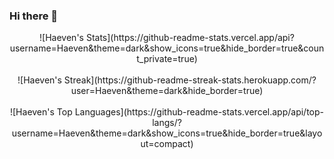 ### Hi there 👋

<!--
**Haeven/Haeven** is a ✨ _special_ ✨ repository because its `README.md` (this file) appears on your GitHub profile.

Here are some ideas to get you started:

- 🔭 I’m currently working on ...
- 🌱 I’m currently learning ...
- 👯 I’m looking to collaborate on ...
- 🤔 I’m looking for help with ...
- 💬 Ask me about ...
- 📫 How to reach me: ...
- 😄 Pronouns: ...
- ⚡ Fun fact: ...
-->
<center>
![Haeven's Stats](https://github-readme-stats.vercel.app/api?username=Haeven&theme=dark&show_icons=true&hide_border=true&count_private=true) <br> </br>
![Haeven's Streak](https://github-readme-streak-stats.herokuapp.com/?user=Haeven&theme=dark&hide_border=true)<br> </br>
![Haeven's Top Languages](https://github-readme-stats.vercel.app/api/top-langs/?username=Haeven&theme=dark&show_icons=true&hide_border=true&layout=compact)
</center>
